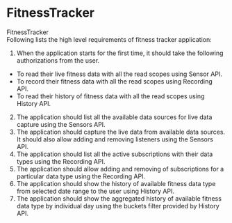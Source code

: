 # FitnessTracker
FitnessTracker  
Following lists the high level requirements of fitness tracker application:  

1. When the application starts for the first time, it should take the following authorizations from the user.  
  * To read their live fitness data with all the read scopes using Sensor API.  
  * To record their fitness data with all the read scopes using Recording API.  
  * To read their history of fitness data with all the read scopes using History API.  
2. The application should list all the available data sources for live data capture using the Sensors API.  
3. The application should capture the live data from available data sources. It should also allow adding and removing listeners using the Sensors API.  
4. The application should list all the active subscriptions with their data types using the Recording API.  
5. The application should allow adding and removing of subscriptions for a particular data type using the Recording API.  
6. The application should show the history of available fitness data type from selected date range to the user using History API.  
7. The application should show the aggregated history of available fitness data type by individual day using the buckets filter provided by History API.  
